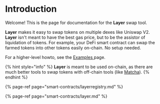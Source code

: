 # Introduction

Welcome! This is the page for documentation for the **Layer** swap tool.

**Layer** makes it easy to swap tokens on multiple dexes like Uniswap V2. **Layer** isn't meant to have the best gas price, but to be the assistor of liquidation of tokens. For example, your DeFi smart contract can swap the farmed tokens into other tokens easily on-chain. No setup needed.

For a higher-level howto, see the [Examples ]()page.

{% hint style="info" %}
**Layer** is meant to be used on-chain, as there are much better tools to swap tokens with off-chain tools \(like [Matcha](https://matcha.xyz/)\).
{% endhint %}

{% page-ref page="smart-contracts/layerregistry.md" %}

{% page-ref page="smart-contracts/layer.md" %}

